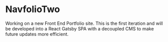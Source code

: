 # NavfolioTwo

Working on a new Front End Portfolio site. This is the first iteration and will be developed into a React Gatsby SPA with a decoupled CMS to make future updates more efficient.
